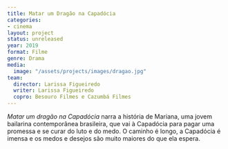 ```yaml
---
title: Matar um Dragão na Capadócia
categories:
- cinema
layout: project
status: unreleased
year: 2019
format: Filme
genre: Drama
media:
  image: "/assets/projects/images/dragao.jpg"
team:
  director: Larissa Figueiredo
  writer: Larissa Figueiredo
  copro: Besouro Filmes e Cazumbá Filmes
---
```


_Matar um dragão na Capadócia_ narra a história de Mariana, uma jovem bailarina contemporânea brasileira, que vai à Capadócia para pagar uma promessa e se curar do luto e do medo. O caminho é longo, a Capadócia é imensa e os medos e desejos são muito maiores do que ela espera.
